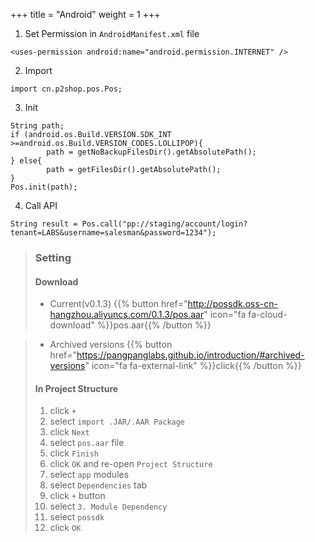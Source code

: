 +++
title = "Android"
weight = 1
+++

1. Set Permission in `AndroidManifest.xml` file
```
<uses-permission android:name="android.permission.INTERNET" />
```

2. Import
```
import cn.p2shop.pos.Pos;
```

3. Init
```
String path;
if (android.os.Build.VERSION.SDK_INT >=android.os.Build.VERSION_CODES.LOLLIPOP){
        path = getNoBackupFilesDir().getAbsolutePath();
} else{
        path = getFilesDir().getAbsolutePath();
}
Pos.init(path);
```

4. Call API
```
String result = Pos.call("pp://staging/account/login?tenant=LABS&username=salesman&password=1234");
```

> ### Setting
>
> #### Download
>  - Current(v0.1.3)
>  {{% button href="http://possdk.oss-cn-hangzhou.aliyuncs.com/0.1.3/pos.aar" icon="fa fa-cloud-download" %}}pos.aar{{% /button %}}

>  - Archived versions
>  {{% button href="https://pangpanglabs.github.io/introduction/#archived-versions" icon="fa fa-external-link" %}}click{{% /button %}}
>
> #### In Project Structure
>
> 1. click `+`
> 2. select `import .JAR/.AAR Package`
> 3. click `Next`
> 4. select `pos.aar` file
> 5. click `Finish`
> 6. click `OK` and re-open `Project Structure`
> 7. select `app` modules
> 8. select `Dependencies` tab
> 9. click `+` button
> 10. select `3. Module Dependency`
> 11. select `possdk`
> 12. click `OK`
